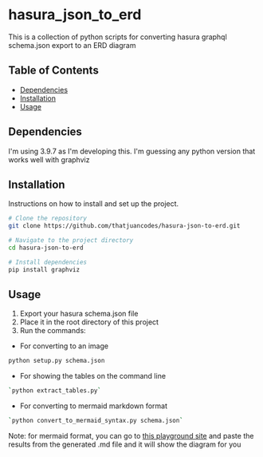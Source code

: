 # hasura_json_to_erd

This is a collection of python scripts for converting hasura graphql schema.json export to an ERD diagram

## Table of Contents

- [Dependencies](#dependencies)
- [Installation](#installation)
- [Usage](#usage)

## Dependencies

I'm using 3.9.7 as I'm developing this. I'm guessing any python version that works well with graphviz

## Installation

Instructions on how to install and set up the project.

```sh
# Clone the repository
git clone https://github.com/thatjuancodes/hasura-json-to-erd.git

# Navigate to the project directory
cd hasura-json-to-erd

# Install dependencies
pip install graphviz
```

## Usage

1. Export your hasura schema.json file
2. Place it in the root directory of this project
3. Run the commands:

- For converting to an image
```sh
python setup.py schema.json
```

- For showing the tables on the command line
```sh
`python extract_tables.py`
```

- For converting to mermaid markdown format
```sh
`python convert_to_mermaid_syntax.py schema.json`
```

Note: for mermaid format, you can go to [this playground site](https://mermaid.live/edit) and paste the results from the generated .md file and it will show the diagram for you